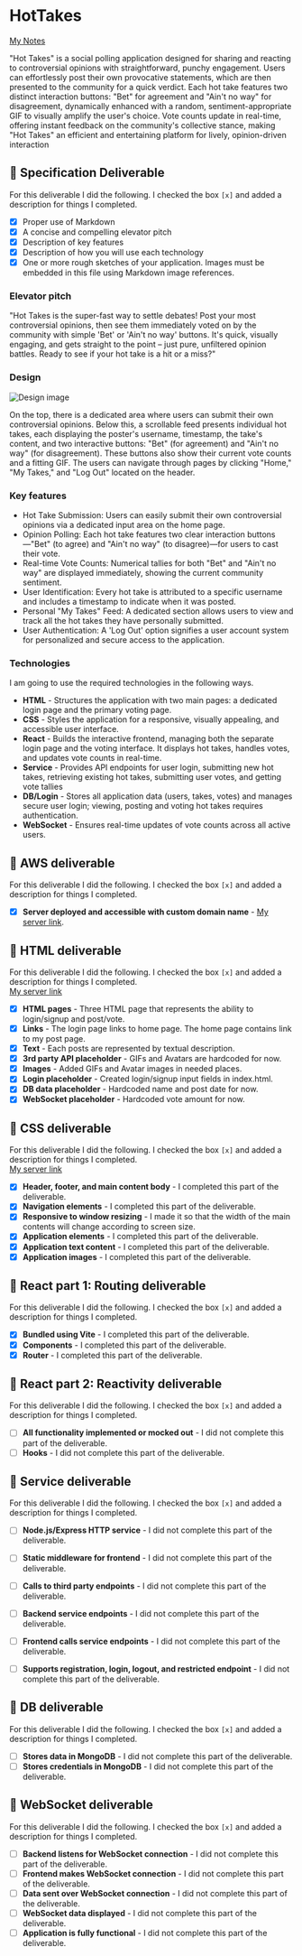 # HotTakes

[My Notes](notes.md)

"Hot Takes" is a social polling application designed for sharing and reacting to controversial opinions with straightforward, punchy engagement. Users can effortlessly post their own provocative statements, which are then presented to the community for a quick verdict. Each hot take features two distinct interaction buttons: "Bet" for agreement and "Ain't no way" for disagreement, dynamically enhanced with a random, sentiment-appropriate GIF to visually amplify the user's choice. Vote counts update in real-time, offering instant feedback on the community's collective stance, making "Hot Takes" an efficient and entertaining platform for lively, opinion-driven interaction

## 🚀 Specification Deliverable

For this deliverable I did the following. I checked the box `[x]` and added a description for things I completed.

- [x] Proper use of Markdown
- [x] A concise and compelling elevator pitch
- [x] Description of key features
- [x] Description of how you will use each technology
- [x] One or more rough sketches of your application. Images must be embedded in this file using Markdown image references.

### Elevator pitch

"Hot Takes is the super-fast way to settle debates! Post your most controversial opinions, then see them immediately voted on by the community with simple 'Bet' or 'Ain't no way' buttons. It's quick, visually engaging, and gets straight to the point – just pure, unfiltered opinion battles. Ready to see if your hot take is a hit or a miss?"

### Design

![Design image](wireframe.png)

On the top, there is a dedicated area where users can submit their own controversial opinions. Below this, a scrollable feed presents individual hot takes, each displaying the poster's username, timestamp, the take's content, and two interactive buttons: "Bet" (for agreement) and "Ain't no way" (for disagreement). These buttons also show their current vote counts and a fitting GIF. The users can navigate through pages by clicking "Home," "My Takes," and "Log Out" located on the header.

<!-- commented out sequence diagram as I do not need it right now -->

<!-- ```mermaid
sequenceDiagram
    actor You
    actor Website
    You->>Website: Replace this with your design
``` -->

### Key features

- Hot Take Submission: Users can easily submit their own controversial opinions via a dedicated input area on the home page.
- Opinion Polling: Each hot take features two clear interaction buttons—"Bet" (to agree) and "Ain't no way" (to disagree)—for users to cast their vote.
- Real-time Vote Counts: Numerical tallies for both "Bet" and "Ain't no way" are displayed immediately, showing the current community sentiment.
- User Identification: Every hot take is attributed to a specific username and includes a timestamp to indicate when it was posted.
- Personal "My Takes" Feed: A dedicated section allows users to view and track all the hot takes they have personally submitted.
- User Authentication: A 'Log Out' option signifies a user account system for personalized and secure access to the application.

### Technologies

I am going to use the required technologies in the following ways.

- **HTML** - Structures the application with two main pages: a dedicated login page and the primary voting page.
- **CSS** - Styles the application for a responsive, visually appealing, and accessible user interface.
- **React** - Builds the interactive frontend, managing both the separate login page and the voting interface. It displays hot takes, handles votes, and updates vote counts in real-time.
- **Service** - Provides API endpoints for user login, submitting new hot takes, retrieving existing hot takes, submitting user votes, and getting vote tallies
- **DB/Login** - Stores all application data (users, takes, votes) and manages secure user login; viewing, posting and voting hot takes requires authentication.
- **WebSocket** - Ensures real-time updates of vote counts across all active users.

## 🚀 AWS deliverable

For this deliverable I did the following. I checked the box `[x]` and added a description for things I completed.

- [x] **Server deployed and accessible with custom domain name** - [My server link](https://startup-aws.hottakes260.com).

## 🚀 HTML deliverable

For this deliverable I did the following. I checked the box `[x]` and added a description for things I completed.  
[My server link](https://startup.startup-html.hottakes260.com)

- [x] **HTML pages** - Three HTML page that represents the ability to login/signup and post/vote.
- [x] **Links** - The login page links to home page. The home page contains link to my post page.
- [x] **Text** - Each posts are represented by textual description.
- [x] **3rd party API placeholder** - GIFs and Avatars are hardcoded for now.
- [x] **Images** - Added GIFs and Avatar images in needed places.
- [x] **Login placeholder** - Created login/signup input fields in index.html.
- [x] **DB data placeholder** - Hardcoded name and post date for now.
- [x] **WebSocket placeholder** - Hardcoded vote amount for now.

## 🚀 CSS deliverable

For this deliverable I did the following. I checked the box `[x]` and added a description for things I completed.  
[My server link](https://startup.hottakes260.com)

- [x] **Header, footer, and main content body** - I completed this part of the deliverable.
- [x] **Navigation elements** - I completed this part of the deliverable.
- [x] **Responsive to window resizing** - I made it so that the width of the main contents will change according to screen size.
- [x] **Application elements** - I completed this part of the deliverable.
- [x] **Application text content** - I completed this part of the deliverable.
- [x] **Application images** - I completed this part of the deliverable.

## 🚀 React part 1: Routing deliverable

For this deliverable I did the following. I checked the box `[x]` and added a description for things I completed.  

- [x] **Bundled using Vite** - I completed this part of the deliverable.
- [x] **Components** - I completed this part of the deliverable.
- [x] **Router** - I completed this part of the deliverable.

## 🚀 React part 2: Reactivity deliverable

For this deliverable I did the following. I checked the box `[x]` and added a description for things I completed.

- [ ] **All functionality implemented or mocked out** - I did not complete this part of the deliverable.
- [ ] **Hooks** - I did not complete this part of the deliverable.

## 🚀 Service deliverable

For this deliverable I did the following. I checked the box `[x]` and added a description for things I completed.

- [ ] **Node.js/Express HTTP service** - I did not complete this part of the deliverable.
- [ ] **Static middleware for frontend** - I did not complete this part of the deliverable.
- [ ] **Calls to third party endpoints** - I did not complete this part of the deliverable.
- [ ] **Backend service endpoints** - I did not complete this part of the deliverable.
- [ ] **Frontend calls service endpoints** - I did not complete this part of the deliverable.
- [ ] **Supports registration, login, logout, and restricted endpoint** - I did not complete this part of the deliverable.


## 🚀 DB deliverable

For this deliverable I did the following. I checked the box `[x]` and added a description for things I completed.

- [ ] **Stores data in MongoDB** - I did not complete this part of the deliverable.
- [ ] **Stores credentials in MongoDB** - I did not complete this part of the deliverable.

## 🚀 WebSocket deliverable

For this deliverable I did the following. I checked the box `[x]` and added a description for things I completed.

- [ ] **Backend listens for WebSocket connection** - I did not complete this part of the deliverable.
- [ ] **Frontend makes WebSocket connection** - I did not complete this part of the deliverable.
- [ ] **Data sent over WebSocket connection** - I did not complete this part of the deliverable.
- [ ] **WebSocket data displayed** - I did not complete this part of the deliverable.
- [ ] **Application is fully functional** - I did not complete this part of the deliverable.

